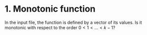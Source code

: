 # 1. Monotonic function

In the input file, the function is defined by a vector of its values. Is it monotonic with respect to the order $0 < 1 < ... < k - 1$?
